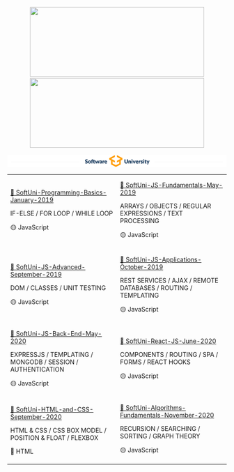 <p align="center">
   <img src="https://github-readme-stats.vercel.app/api/top-langs/?username=BoykoPetevBoev&layout=compact" width="400px" height="160px">
   <img src="https://github-readme-stats.vercel.app/api?username=BoykoPetevBoev&count_private=true&show_icons=true" width="400px" height="160px">
</p>

<div align="center">

<img src="https://github.com/BoykoPetevBoev/BoykoPetevBoev/blob/main/Images/SoftUni-logo.png">

</div>

<table width="100%">
   <tr>
      <td width="50%">
         <p>
            <a font-weight="500" href="https://github.com/BoykoPetevBoev/SoftUni-Programming-Basics-January-2019"> 📄  SoftUni-Programming-Basics-January-2019 </a></p> 
         <p font-size="12px">IF-ELSE / FOR LOOP / WHILE LOOP</p>
         <p font-size="12px">🟡  JavaScript </p>
      </td>
      <td width="50%">
         <p>
            <a font-weight="500" href="https://github.com/BoykoPetevBoev/SoftUni-JS-Fundamentals-May-2019"> 📄  SoftUni-JS-Fundamentals-May-2019 </a></p> 
         <p font-size="12px">ARRAYS / OBJECTS / REGULAR EXPRESSIONS / TEXT PROCESSING</p>
         <p font-size="12px">🟡 JavaScript </p>
      </td>
   </tr>
   <tr>
      <td>
         <p><a font-weight="500" href="https://github.com/BoykoPetevBoev/SoftUni-JS-Advanced-September-2019"> 📄  SoftUni-JS-Advanced-September-2019 </a></p> 
         <p font-size="12px">DOM / CLASSES / UNIT TESTING</p>
         <p font-size="12px">🟡 JavaScript </p></td>
      <td>
         <p><a font-weight="500" href="https://github.com/BoykoPetevBoev/SoftUni-JS-Applications-October-2019"> 📄  SoftUni-JS-Applications-October-2019 </a></p> 
         <p font-size="12px">REST SERVICES / AJAX / REMOTE DATABASES / ROUTING / TEMPLATING</p>
         <p font-size="12px">🟡 JavaScript </p>
      </td>
   </tr>
    <tr>
      <td>
         <p><a font-weight="500" href="https://github.com/BoykoPetevBoev/SoftUni-JS-Back-End-May-2020"> 📄 SoftUni-JS-Back-End-May-2020</a></p> 
         <p font-size="12px">EXPRESSJS / TEMPLATING / MONGODB / SESSION / AUTHENTICATION</p>
         <p font-size="12px">🟡 JavaScript </p></td>
      <td>
         <p><a font-weight="500" href="https://github.com/BoykoPetevBoev/SoftUni-React-JS-June-2020"> 📄 SoftUni-React-JS-June-2020</a></p> 
         <p font-size="12px">COMPONENTS / ROUTING / SPA / FORMS / REACT HOOKS</p>
         <p font-size="12px">🟡 JavaScript </p>
      </td>
   </tr>
   </tr>
    <tr>
      <td>
         <p><a font-weight="500" href="https://github.com/BoykoPetevBoev/SoftUni-HTML-and-CSS-September-2020"> 📄 SoftUni-HTML-and-CSS-September-2020</a></p> 
         <p font-size="12px">HTML & CSS / CSS BOX MODEL / POSITION & FLOAT / FLEXBOX</p>
         <p font-size="12px">🔴 HTML </p></td>
      <td>
         <p><a font-weight="500" href="https://github.com/BoykoPetevBoev/SoftUni-Algorithms-Fundamentals-November-2020"> 📄 SoftUni-Algorithms-Fundamentals-November-2020</a></p> 
         <p font-size="12px">RECURSION / SEARCHING / SORTING / GRAPH THEORY</p>
         <p font-size="12px">🟡 JavaScript </p>
      </td>
   </tr>
    
</table>









   
